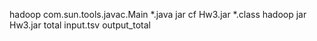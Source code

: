 hadoop com.sun.tools.javac.Main *.java
jar cf Hw3.jar *.class
hadoop jar Hw3.jar total input.tsv output_total
